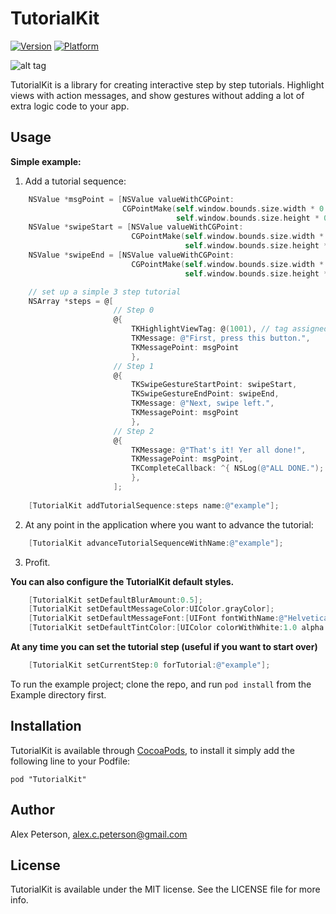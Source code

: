 # TutorialKit

[![Version](http://cocoapod-badges.herokuapp.com/v/TutorialKit/badge.png)](http://cocoadocs.org/docsets/TutorialKit)
[![Platform](http://cocoapod-badges.herokuapp.com/p/TutorialKit/badge.png)](http://cocoadocs.org/docsets/TutorialKit)

![alt tag](https://github.com/lostinthepines/TutorialKit/raw/master/Assets/tutorialkit.gif)

TutorialKit is a library for creating interactive step by step tutorials.  Highlight views with action messages, and show gestures without adding a lot of extra logic code to your app.


## Usage

**Simple example:**

1. Add a tutorial sequence:
```Objective-C
    NSValue *msgPoint = [NSValue valueWithCGPoint:
                         CGPointMake(self.window.bounds.size.width * 0.5,
                                     self.window.bounds.size.height * 0.65)];
    NSValue *swipeStart = [NSValue valueWithCGPoint:
                           CGPointMake(self.window.bounds.size.width * 0.75,
                                       self.window.bounds.size.height * 0.75)];
    NSValue *swipeEnd = [NSValue valueWithCGPoint:
                           CGPointMake(self.window.bounds.size.width * 0.25,
                                       self.window.bounds.size.height * 0.75)];

    // set up a simple 3 step tutorial
    NSArray *steps = @[
                       // Step 0
                       @{
                           TKHighlightViewTag: @(1001), // tag assigned to your UIButton
                           TKMessage: @"First, press this button.",
                           TKMessagePoint: msgPoint
                           },
                       // Step 1
                       @{
                           TKSwipeGestureStartPoint: swipeStart,
                           TKSwipeGestureEndPoint: swipeEnd,
                           TKMessage: @"Next, swipe left.",
                           TKMessagePoint: msgPoint
                           },
                       // Step 2
                       @{
                           TKMessage: @"That's it! Yer all done!",
                           TKMessagePoint: msgPoint,
                           TKCompleteCallback: ^{ NSLog(@"ALL DONE."); }
                           },
                       ];
    
    [TutorialKit addTutorialSequence:steps name:@"example"];
```

2. At any point in the application where you want to advance the tutorial:
```Objective-C
    [TutorialKit advanceTutorialSequenceWithName:@"example"];
```

3. Profit.

**You can also configure the TutorialKit default styles.**
```Objective-C
    [TutorialKit setDefaultBlurAmount:0.5];
    [TutorialKit setDefaultMessageColor:UIColor.grayColor];
    [TutorialKit setDefaultMessageFont:[UIFont fontWithName:@"Helvetica" size:20]];
    [TutorialKit setDefaultTintColor:[UIColor colorWithWhite:1.0 alpha:0.5]];
``` 

**At any time you can set the tutorial step (useful if you want to start over)**
```Objective-C
    [TutorialKit setCurrentStep:0 forTutorial:@"example"];
```

To run the example project; clone the repo, and run `pod install` from the Example directory first.

## Installation

TutorialKit is available through [CocoaPods](http://cocoapods.org), to install
it simply add the following line to your Podfile:

    pod "TutorialKit"

## Author

Alex Peterson, alex.c.peterson@gmail.com

## License

TutorialKit is available under the MIT license. See the LICENSE file for more info.

